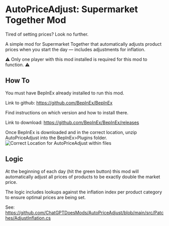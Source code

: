 # AutoPriceAdjust: Supermarket Together Mod
Tired of setting prices? Look no further.

A simple mod for Supermarket Together that automatically adjusts product prices when you start the day — includes adjustments for inflation.

⚠ Only one player with this mod installed is required for this mod to function. ⚠

## How To

You must have BepInEx already installed to run this mod.

Link to github: https://github.com/BepInEx/BepInEx 

Find instructions on which version and how to install there.

Link to download: https://github.com/BepInEx/BepInEx/releases

Once BepInEx is downloaded and in the correct location, unzip AutoPriceAdjust into the BepInEx>Plugins folder.
![Correct Location for AutoPriceAdjust within files](https://github.com/user-attachments/assets/87f1adb3-d99c-4fc8-b520-ddb1b9e22ef5)

## Logic

At the beginning of each day (hit the green button) this mod will automatically adjust all prices of products to be exactly double the market price.

The logic includes lookups against the inflation index per product category to ensure optimal prices are being set.

See: https://github.com/ChatGPTDoesMods/AutoPriceAdjust/blob/main/src/Patches/AdjustInflation.cs
